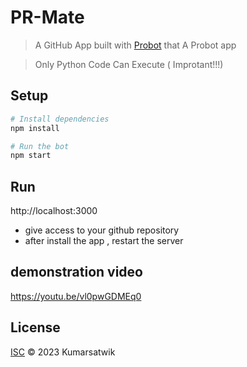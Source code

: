 # PR-Mate

> A GitHub App built with [Probot](https://github.com/probot/probot) that A Probot app

> Only Python Code Can Execute ( Improtant!!!)

## Setup

```sh
# Install dependencies
npm install

# Run the bot
npm start
```
Run
----
http://localhost:3000

- give access to your github repository
- after install the app , restart the server


demonstration video
---------------

https://youtu.be/vl0pwGDMEq0


## License

[ISC](LICENSE) © 2023 Kumarsatwik

